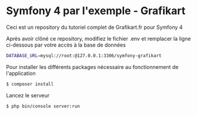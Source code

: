 # Symfony 4 par l'exemple - Grafikart


Ceci est un repository du tutoriel complet de Grafikart.fr pour Symfony 4

Après avoir clôné ce repository, modifiez le fichier .env et remplacer la ligne ci-dessous par votre accès à la base de données

```sh
DATABASE_URL=mysql://root:@127.0.0.1:3306/symfony-grafikart
```


Pour installer les différents packages nécessaire au fonctionnement de l'application
```sh
$ composer install
```

Lancez le serveur
```sh
$ php bin/console server:run
```
